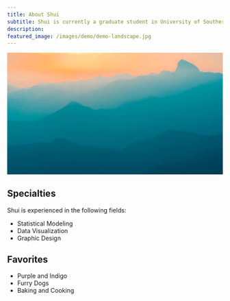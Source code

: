 ```yaml
---
title: About Shui
subtitle: Shui is currently a graduate student in University of Southern California, pursuing a Master degree in Business Analytics. With former background of mathematics and statistics, she also have a great passion for art and design.
description: 
featured_image: /images/demo/demo-landscape.jpg
---
```


![](/images/demo/demo-landscape.jpg)

## Specialties

Shui is experienced in the following fields:

* Statistical Modeling
* Data Visualization
* Graphic Design

## Favorites
* Purple and Indigo
* Furry Dogs
* Baking and Cooking
